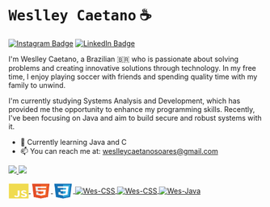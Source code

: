 # <samp>Weslley Caetano</samp> ☕

[![Instagram Badge](https://img.shields.io/badge/Instagram-%23E4405F.svg?&style=flat-square&logo=instagram&logoColor=white&color=071A2C&link=https://www.instagram.com/mupezzuol)](https://www.instagram.com/_weszx)
[![LinkedIn Badge](https://img.shields.io/badge/LinkedIn-%23E4405F.svg?&style=flat-square&logo=linkedin&logoColor=white&color=071A2C&link=https://www.linkedin.com/in/mupezzuol/)](https://www.linkedin.com/in/weslleycsoares/)

I'm Weslley Caetano, a Brazilian 🇧🇷 who is passionate about solving problems and creating innovative solutions through technology. In my free time, I enjoy playing soccer with friends and spending quality time with my family to unwind.

I'm currently studying Systems Analysis and Development, which has provided me the opportunity to enhance my programming skills. Recently, I've been focusing on Java and aim to build secure and robust systems with it.

- 🌱 Currently learning Java and C <br>
- 📫 You can reach me at: weslleycaetanosoares@gmail.com
<div>
    <a href="https://github.com/wescaetano?tab=repositories">
    <img height="170em"  src="https://github-readme-stats.vercel.app/api?username=wescaetano&theme=gotham&show_icons=true">
    <img  height="170em" src="https://github-readme-stats.vercel.app/api/top-langs/?username=wescaetano&theme=gotham&show_icons=true">
</div>

<div style="display: inline_block"><br>
  <img align="center" alt="Wes-Js" height="30" width="40" src="https://raw.githubusercontent.com/devicons/devicon/master/icons/javascript/javascript-plain.svg">
  <img align="center" alt="Wes-HTML" height="30" width="40" src="https://raw.githubusercontent.com/devicons/devicon/master/icons/html5/html5-original.svg">
  <img align="center" alt="Wes-CSS" height="30" width="40" src="https://raw.githubusercontent.com/devicons/devicon/master/icons/css3/css3-original.svg">
  <img align="center" alt="Wes-CSS" height="30" width="40" src="https://cdn.jsdelivr.net/gh/devicons/devicon@latest/icons/c/c-original.svg">
  <img align="center" alt="Wes-CSS" height="30" width="40" src="https://cdn.jsdelivr.net/gh/devicons/devicon@latest/icons/cplusplus/cplusplus-original.svg">  
  <img align="center" alt="Wes-Java" height="30" width="40" src="https://cdn.jsdelivr.net/gh/devicons/devicon@latest/icons/java/java-original.svg" />
</div>
                                                                 
